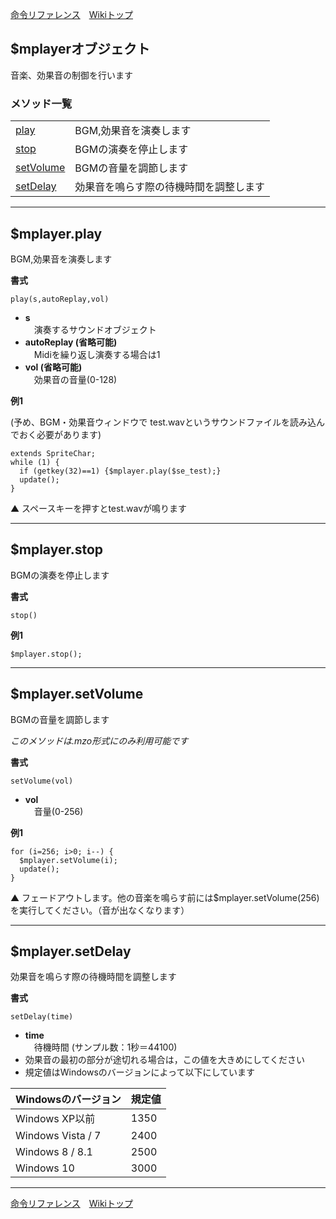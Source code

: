 
[命令リファレンス](./reference)&emsp;[Wikiトップ](./)

<title>命令リファレンス - $mplayer</title>

## $mplayerオブジェクト

音楽、効果音の制御を行います

### メソッド一覧
|||
|-|-|
|[play](#mplayerplay)|BGM,効果音を演奏します|
|[stop](#mplayerstop)|BGMの演奏を停止します|
|[setVolume](#mplayersetvolume)|BGMの音量を調節します|
|[setDelay](#mplayersetdelay)|効果音を鳴らす際の待機時間を調整します|

***

## $mplayer.play

BGM,効果音を演奏します

**書式**
```
play(s,autoReplay,vol)
```
- **s**  
&emsp;演奏するサウンドオブジェクト
- **autoReplay (省略可能)**  
&emsp;Midiを繰り返し演奏する場合は1
- **vol (省略可能)**  
&emsp;効果音の音量(0-128)


**例1**

(予め、BGM・効果音ウィンドウで
test.wavというサウンドファイルを読み込んでおく必要があります)

```
extends SpriteChar;
while (1) {
  if (getkey(32)==1) {$mplayer.play($se_test);}
  update();
}
```
▲ スペースキーを押すとtest.wavが鳴ります

***

## $mplayer.stop
BGMの演奏を停止します

**書式**
```
stop()
```

**例1**
```
$mplayer.stop();
```

***

## $mplayer.setVolume

BGMの音量を調節します

*このメソッドは.mzo形式にのみ利用可能です*

**書式**
```
setVolume(vol)
```
- **vol**  
&emsp;音量(0-256)

**例1**
```
for (i=256; i>0; i--) {
  $mplayer.setVolume(i);
  update();
}
```

▲ フェードアウトします。他の音楽を鳴らす前には$mplayer.setVolume(256)を実行してください。（音が出なくなります）

***

## $mplayer.setDelay

効果音を鳴らす際の待機時間を調整します

**書式**
```
setDelay(time)
```
- **time**  
&emsp;待機時間 (サンプル数：1秒＝44100)
- 効果音の最初の部分が途切れる場合は，この値を大きめにしてください
- 規定値はWindowsのバージョンによって以下にしています

|Windowsのバージョン|規定値|
|-|-|
|Windows XP以前|1350|
|Windows Vista / 7|2400|
|Windows 8 / 8.1|2500|
|Windows 10|3000|

***

[命令リファレンス](./reference)&emsp;[Wikiトップ](./)


